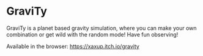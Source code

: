 # GraviTy

GraviTy is a planet based gravity simulation, where you can make your own combination or get wild with the random mode! 
Have fun observing!

Available in the browser: https://xaxup.itch.io/gravity
